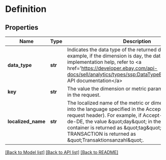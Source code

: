 # Definition

## Properties
Name | Type | Description | Notes
------------ | ------------- | ------------- | -------------
**data_type** | **str** | Indicates the data type of the returned dimension. For example, if the dimension is day, the data type is DATE. For implementation help, refer to &lt;a href&#x3D;&#39;https://developer.ebay.com/api-docs/sell/analytics/types/ssp:DataTypeEnum&#39;&gt;eBay API documentation&lt;/a&gt; | [optional] 
**key** | **str** | The value the dimension or metric parameter as submitted in the request. | [optional] 
**localized_name** | **str** | The localized name of the metric or dimension (translated into the language specified in the Accept-Language HTTP request header). For example, if Accept-Language is set to de-DE, the value &amp;quot;day&amp;quot; in the dimension container is returned as &amp;quot;tag&amp;quot;, and a metric of TRANSACTION is returned as &amp;quot;Transaktionsanzahl&amp;quot;. | [optional] 

[[Back to Model list]](../README.md#documentation-for-models) [[Back to API list]](../README.md#documentation-for-api-endpoints) [[Back to README]](../README.md)


